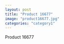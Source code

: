```yaml
---
layout: post
title: "Product 16677"
image: "product16677.jpg"
categories: "category1"
---
```

Product 16677
